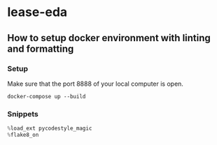 # lease-eda

## How to setup docker environment with linting and formatting

### Setup

Make sure that the port 8888 of your local computer is open.
```
docker-compose up --build
```

### Snippets

```py
%load_ext pycodestyle_magic
%flake8_on
```
